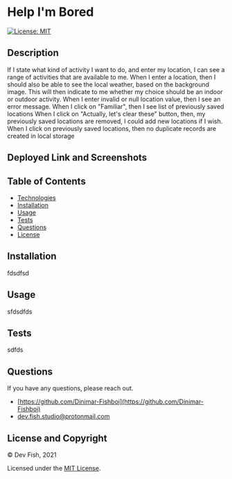 # Help I'm Bored

[![License: MIT](https://img.shields.io/badge/License-MIT-yellow.svg)](https://opensource.org/licenses/MIT)

## Description

If I state what kind of activity I want to do, and enter my location, I can see a range of activities that are available to me. When I enter a location, then I should also be able to see the local weather, based on the background image. This will then indicate to me whether my choice should be an indoor or outdoor activity. When I enter invalid or null location value, then I see an error message. When I click on "Familiar", then I see list of previously saved locations When I click on "Actually, let's clear these" button, then, my previously saved locations are removed, I could add new locations if I wish. When I click on previously saved locations, then no duplicate records are created in local storage

## Deployed Link and Screenshots

## Table of Contents 
- [Technologies](#technologies)
- [Installation](#installation)
- [Usage](#usage)
- [Tests](#tests)
- [Questions](#questions)
- [License](#license-and-copyright)

## Installation

fdsdfsd

## Usage

sfdsdfds

## Tests

sdfds

## Questions

If you have any questions, please reach out.

- [https://github.com/Dinimar-Fishboi](https://github.com/Dinimar-Fishboi)
- [dev.fish.studio@protonmail.com ](#dev.fish.studio@protonmail.com )

## License and Copyright

 © Dev Fish, 2021

Licensed under the [MIT License](LICENSE).


